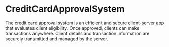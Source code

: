 # CreditCardApprovalSystem
The credit card approval system is an efficient and secure client-server app that evaluates client eligibility. Once approved, clients can make transactions anywhere. Client details and transaction information are securely transmitted and managed by the server.
